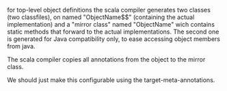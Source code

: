 for top-level object definitions the scala compiler generates two classes (two classfiles), on named "ObjectName$$" (containing the actual implementation) and a "mirror class" named "ObjectName" wich contains static methods that forward to the actual implementations. The second one is generated for Java compatibility only, to ease accessing object members from java.

The scala compiler copies all annotations from the object to the mirror class.

We should just make this configurable using the target-meta-annotations.


